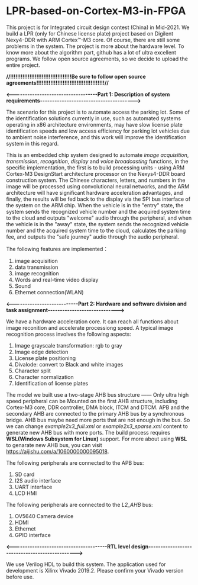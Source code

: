 # LPR-based-on-Cortex-M3-in-FPGA
This project is for Integrated circuit design contest (China) in Mid-2021. We build a LPR (only for Chinese license plate) project based on Digilent Nexy4-DDR with ARM Cortex™-M3 core. Of course, there are still some problems in the system. The project is more about the hardware level. To know more about the algorithm part, github has a lot of ultra excellent programs. We follow open source agreements, so we decide to upload the entire project.

**//!!!!!!!!!!!!!!!!!!!!!!!!!!!!!!!!!!!Be sure to follow open source agreements!!!!!!!!!!!!!!!!!!!!!!!!!!!!!!!!!!!!!!!//**



**<-----------------------------------Part 1: Description of system requirements--------------------------------------->**


The scenario for this project is to automate access the parking lot. Some of the identification solutions currently in use, such as automated systems operating in x86 architecture environments, may have slow license plate identification speeds and low access efficiency for parking lot vehicles due to ambient noise interference, and this work will improve the identification system in this regard.

This is an embedded chip system designed to automate *image acquisition*, *transmission*, *recognition*, *display* and *voice broadcasting* functions, in the specific implementation, the first is to build processing units - using ARM Cortex-M3 DesignStart architecture processor on the Nexys4-DDR board construction system. The Chinese characters, letters, and numbers in the image will be processed using convolutional neural networks, and the ARM architecture will have significant hardware acceleration advantages, and finally, the results will be fed back to the display via the SPI bus interface of the system on the ARM chip. When the vehicle is in the "entry" state, the system sends the recognized vehicle number and the acquired system time to the cloud and outputs "welcome" audio through the peripheral, and when the vehicle is in the "away" state, the system sends the recognized vehicle number and the acquired system time to the cloud, calculates the parking fee, and outputs the "safe journey" audio through the audio peripheral.

The following features are implemented：
1. image acquisition
2. data transmission
3. image recognition
4. Words and real-time video display
5. Sound
6. Ethernet connection(WLAN)



**<---------------------------Part 2: Hardware and software division and task assignment----------------------------->**


We have a hardware acceleration core. It can reach all functions about image reconition and accelerate processiong speed. A typical image recognition process involves the following aspects:
1. Image grayscale transformation: rgb to gray
2. Image edge detection
3. License plate positioning
4. Divalode: convert to Black and white images
5. Character split
6. Character normalization
7. Identification of license plates

The model we built use a two-stage AHB bus structure —— Only ultra high speed peripheral can be Mounted on the first AHB structure, including Cortex-M3 core, DDR controller, DMA block, ITCM and DTCM. APB and the secondary AHB are connected to the primary AHB bus by a synchronous bridge. AHB bus maybe need more ports that are not enough in the bus. So we can change *example2x3_full.xml* or *example2x3_sparse.xml* content to generate new AHB bus with more ports. The build process requires **WSL(Windows Subsystem for Linux)** support. For more about using **WSL** to genarate new AHB bus, you can visit https://aijishu.com/a/1060000000095018. 

The following peripherals are connected to the APB bus:
1. SD card
2. I2S audio interface
3. UART interface
4. LCD HMI

The following peripherals are connected to the *L2_AHB* bus:
1. OV5640 Camera device
2. HDMI
3. Ethernet
4. GPIO interface



**<---------------------------------------RTL level design----------------------------------------------->**


We use Verilog HDL to build this system. The application used for development is Xilinx Vivado 2019.2. Please confirm your Vivado version before use.



